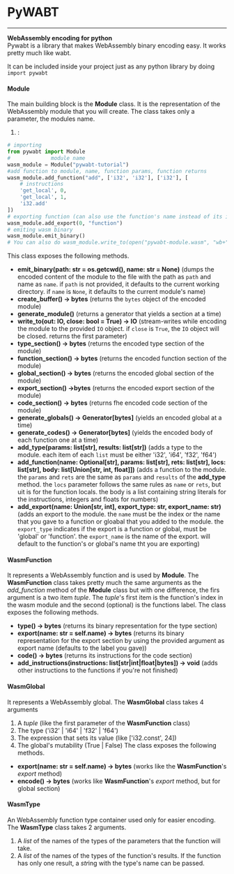 # PyWABT
---
__WebAssembly encoding for python__<br />
Pywabt is a library that makes WebAssembly binary encoding easy.
It works pretty much like wabt.

It can be included inside your project just as any python
library by doing `import pywabt`
#### Module
The main building block is the **Module** class. It is the representation of
the WebAssembly module that you will create. The class takes only a parameter,
the modules name.
 1. :
```python
# importing
from pywabt import Module
#		      module name
wasm_module = Module("pywabt-tutorial")
#add function to module, name, function params, function returns
wasm_module.add_function("add", ['i32', 'i32'], ['i32'], [
	# instructions
	'get_local', 0,
	'get_local', 1,
	'i32.add'
])
# exporting function (can also use the function's name instead of its index)
wasm_module.add_export(0, "function")
# emiting wasm binary
wasm_module.emit_binary()
# You can also do wasm_module.write_to(open("pywabt-module.wasm", "wb+"))
```
This class exposes the following methods.
 - **emit_binary(path: str = os.getcwd(), name: str = None)**
 	(dumps the encoded content of the module to the file with the path as `path` and name as `name`.
	if `path` is not provided, it defaults to the current working directory.
	if `name` is `None`, it defaults to the current module's name)
 - **create_buffer() -> bytes**
 	(returns the `bytes` object of the encoded module)
 - **generate_module()**
	(returns a generator that yields a section at a time)
 - **write_to(out: IO, close: bool = True) -> IO**
 	(stream-writes while encoding the module to the provided `IO` object.
	if `close` is `True`, the `IO` object will be closed.
	returns the first parameter)
 - **type_section() -> bytes**
 	(returns the encoded type section of the module)
 - **function_section() -> bytes**
 	(returns the encoded function section of the module)
 - **global_section() -> bytes**
	(returns the encoded global section of the module)
 - **export_section() ->bytes**
 	(returns the encoded export section of the module)
 - **code_section() -> bytes**
 	(returns fhe encoded code section of the module)
 - **generate_globals() -> Generator[bytes]**
 	(yields an encoded global at a time)
 - **generate_codes() -> Generator[bytes]**
 	(yields the encoded body of each function one at a time)
 - **add_type(params: list[str], results: list[str])**
 	(adds a type to the module.
	each item of each `list` must be either 'i32', 'i64', 'f32', 'f64')
 - **add_function(name: Optional[str], params: list[str], rets: list[str],
 		  locs: list[str], body: list[Union[str, int, float]])**
	(adds a function to the module.
	the `params` and `rets` are the same as `params` and `results` of the **add_type** method.
	the `locs` parameter follows the same rules as `name` or `rets`, but uit is for the function locals.
	the body is a list containing string literals for the instructions, integers and floats for numbers)
 - **add_export(name: Union[str, int], export_type: str, export_name: str)**
 	(adds an export to the module.
	the `name` must be the index or the name that you gave to a function or gloabal that you added to the module.
	the `export_type` indicates if the export is a function or global, must be 'global' or 'function'.
	the `export_name` is the name of the export. will default to the function's or global's name tht you are exporting)

#### WasmFunction
It represents a WebAssembly function and is used by **Module**.
The **WasmFunction** class takes pretty much the same arguments as
the *add_function* method of the **Module** class but with one
difference, the firs argument is a two item _tuple_. The _tuple_'s
first item is the function's index in the wasm module and the
second (optional) is the functions label. The class exposes the following
methods.
 - **type() -> bytes**
 	(returns its binary representation for the type section)
 - **export(name: str = self.name) -> bytes**
 	(returns its binary representation for the export section by using
	the provided argument as export name (defaults to the label you gave))
 - **code() -> bytes**
	(returns its instructions for the code section)
 - **add_instructions(instructions: list[str|int|float|bytes]) -> void**
	(adds other instructions to the functions if you're not finished)
#### WasmGlobal
It represents a WebAssembly global. The **WasmGlobal** class takes 4 arguments
 1. A _tuple_ (like the first parameter of the **WasmFunction** class)
 2. The type ('i32' | 'i64' | 'f32' | 'f64')
 3. The expression that sets its value (like ['i32.const', 24])
 4. The global's mutability (True | False)
The class exposes the following methods.
 - **export(name: str = self.name) -> bytes**
	(works like the __WasmFunction__'s _export_ method)
 - **encode() -> bytes**
	(works like **WasmFunction**'s _export_ method, but for global section)
#### WasmType
An WebAssembly function type container used only for easier encoding. The **WasmType** class takes 2 arguments.
 1. A _list_ of the names of the types of the parameters that the function will take.
 2. A _list_ of the names of the types of the function's results. If the function has only one result, a *str*ing with the type's name can be passed.
